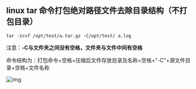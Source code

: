 ## linux tar 命令打包绝对路径文件去除目录结构（不打包目录）

```
tar -zcvf /opt/test/a.tar.gz -C/opt/test/ a.log
```
注意：**-C与文件夹之间没有空格，文件夹与文件中间有空格**



命令结构为：打包命令+空格+压缩后文件存放目录及名称+空格+"-C"+源文件目录+空格+文件名称



![img](http://img.uwayfly.com/article_mike_20200713105027_c2389584d988.png)

